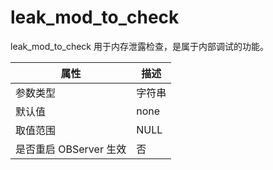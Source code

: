 leak_mod_to_check 
======================================

leak_mod_to_check 用于内存泄露检查，是属于内部调试的功能。


|      **属性**      | **描述** |
|------------------|--------|
| 参数类型             | 字符串    |
| 默认值              | none   |
| 取值范围             | NULL   |
| 是否重启 OBServer 生效 | 否      |



